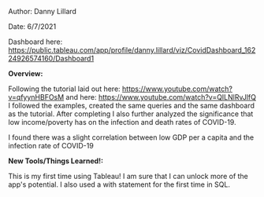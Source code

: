 Author: Danny Lillard

Date: 6/7/2021

Dashboard here: https://public.tableau.com/app/profile/danny.lillard/viz/CovidDashboard_16224926574160/Dashboard1

**Overview:**

Following the tutorial laid out here: https://www.youtube.com/watch?v=qfyynHBFOsM and here: https://www.youtube.com/watch?v=QILNlRvJlfQ I followed the examples, created the 
same queries and the same dashboard as the tutorial. After completing I also further analyzed the significance that low income/poverty has on the infection and death
rates of COVID-19.

I found there was a slight correlation between low GDP per a capita and the infection rate of COVID-19

**New Tools/Things Learned!:**

This is my first time using Tableau! I am sure that I can unlock more of the app's potential. I also used a with statement for the first time in SQL. 
